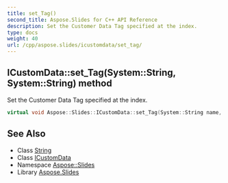 ```yaml
---
title: set_Tag()
second_title: Aspose.Slides for C++ API Reference
description: Set the Customer Data Tag specified at the index.
type: docs
weight: 40
url: /cpp/aspose.slides/icustomdata/set_tag/
---
```

## ICustomData::set_Tag(System::String, System::String) method


Set the Customer Data Tag specified at the index.

```cpp
virtual void Aspose::Slides::ICustomData::set_Tag(System::String name, System::String value)=0
```

## See Also

* Class [String](../../system/string/)
* Class [ICustomData](./)
* Namespace [Aspose::Slides](../)
* Library [Aspose.Slides](../../)
